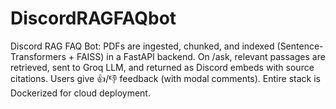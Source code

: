 # DiscordRAGFAQbot
Discord RAG FAQ Bot: PDFs are ingested, chunked, and indexed (Sentence-Transformers + FAISS) in a FastAPI backend. On /ask, relevant passages are retrieved, sent to Groq LLM, and returned as Discord embeds with source citations. Users give 👍/👎 feedback (with modal comments). Entire stack is Dockerized for cloud deployment.
